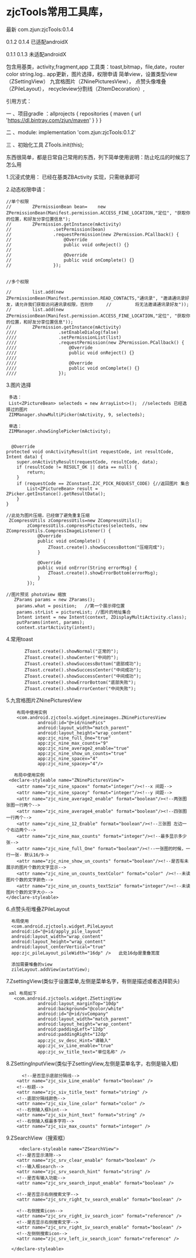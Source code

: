 # zjcTools常用工具库，

最新  com.zjun:zjcTools:0.1.4 

0.1.2     0.1.4 已适配androidX

0.1.1     0.1.3 未适配androidX



包含用基类，activity,fragment,app
工具类：toast,bitmap，file,date，router color string.log..
app更新，图片选择，权限申请
简单view，设置类型view（ZSettingView）
九宫格图片（ZNinePicturesView），
点赞头像堆叠（ZPileLayout），
recycleview分割线（ZItemDecoration）,

引用方式：


一  、项目gradle ：allprojects {
    repositories {
        maven { url 'https://dl.bintray.com/zjun/maven' }
    }
}

二 、module: implementation 'com.zjun:zjcTools:0.1.2'


三 、初始化工具  ZTools.init(this);


东西很简单，都是日常自己常用的东西，列下简单使用说明：防止吃瓜的时候忘了怎么用


1.沉浸式使用： 已经在基类ZBActivity 实现，只需继承即可

2.动态权限申请：

    //单个权限
    //        ZPermissionBean bean=    new ZPermissionBean(Manifest.permission.ACCESS_FINE_LOCATION,"定位", "获取你的位置，和好友分享位置信息");
    //        ZPermission.getInstance(mActivity)
    //                .setPermission(bean)
    //                .requestPermission(new ZPermission.PCallback() {
    //                    @Override
    //                    public void onReject() {}
    //
    //                    @Override
    //                    public void onComplete() {}
    //                });


    //多个权限
    
    //        list.add(new ZPermissionBean(Manifest.permission.READ_CONTACTS,"通讯录", "邀请通讯录好友，请允许我们获取访问通讯录权限，否则你     //         将无法邀请通讯录好友"));
    //        list.add(new ZPermissionBean(Manifest.permission.ACCESS_FINE_LOCATION,"定位", "获取你的位置，和好友分享位置信息"));
    //        ZPermission.getInstance(mActivity)
    ////                .setEnableDialog(false)
    ////                .setPermissionList(list)
    ////                .requestPermission(new ZPermission.PCallback() {
    ////                    @Override
    ////                    public void onReject() {}
    ////
    ////                    @Override
    ////                    public void onComplete() {}
    ////                });
    
   3.图片选择
    
     多选：
     List<ZPictureBean> selecteds = new ArrayList<>();  //selecteds 已经选择过的图片
     ZIMManager.showMultiPicker(mActivity, 9, selecteds);
     
     单选：
     ZIMManager.showSinglePicker(mActivity);
     
     
      @Override
    protected void onActivityResult(int requestCode, int resultCode, Intent data) {
        super.onActivityResult(requestCode, resultCode, data);
        if (resultCode != RESULT_OK || data == null) {
            return;
        }
        if (requestCode == ZConstant.ZJC_PICK_REQUEST_CODE) {//返回图片 集合
            List<ZPictureBean> result = ZPicker.getInstance().getResultData();
        }
    }
    
    //此处为图片压缩，已经做了避免重复压缩
     ZCompressUtils zCompressUtils=new ZCompressUtils();
            zCompressUtils.compressPictures(selecteds, new ZCompressUtils.CompressImageListener() {
                @Override
                public void onComplete() {
                    ZToast.create().showSuccessBottom("压缩完成");
                }

                @Override
                public void onError(String errorMsg) {
                    ZToast.create().showErrorBottom(errorMsg);
                }
            });
    
    //图片预览 photoView 缩放
       ZParams params = new ZParams();
        params.what = position;   //第一个展示得位置
        params.strList = pictureList; //图片的地址集合
        Intent intent = new Intent(context, ZDisplayMultiActivity.class);
        putParams(intent, params);
        context.startActivity(intent);


   4.常用toast    
          
           ZToast.create().showNormal("正常的");
           ZToast.create().showCenter("中间的");
           ZToast.create().showSuccessBottom("底部成功");
           ZToast.create().showSuccessCenter("中间成功");
           ZToast.create().showSuccessCenter("中间成功");
           ZToast.create().showErrorBottom("底部失败");
           ZToast.create().showErrorCenter("中间失败");
       
   5.九宫格图片ZNinePicturesView
   
        布局中使用实例
        <com.android.zjctools.widget.nineimages.ZNinePicturesView
                android:id="@+id/ninePics"
                android:layout_width="match_parent"
                android:layout_height="wrap_content"
                app:zjc_nine_full_One="true"
                app:zjc_nine_max_counts="9"
                app:zjc_nine_average2_enable="true"
                app:zjc_nine_show_un_counts="true"
                app:zjc_nine_spacex="4"
                app:zjc_nine_spacey="4"/>
        
       布局中使用实例
     <declare-styleable name="ZNinePicturesView">
        <attr name="zjc_nine_spacex" format="integer"/><!--x 间距-->
        <attr name="zjc_nine_spacey" format="integer"/><!--y 间距-->
        <attr name="zjc_nine_average2_enable" format="boolean"/><!--两张图张图一行两个-->
        <attr name="zjc_nine_average4_enable" format="boolean"/><!--四张图一行两个-->
        <attr name="zjc_nine_12_Enable" format="boolean"/><!--三张图 左边一个右边两个-->
        <attr name="zjc_nine_max_counts" format="integer"/><!--最多显示多少张-->
        <attr name="zjc_nine_full_One" format="boolean"/><!--一张图的时候，一行一张- 默认16/9->
        <attr name="zjc_nine_show_un_counts" format="boolean"/><!--是否有未展示的图片个数的文字显示-->
        <attr name="zjc_nine_un_counts_textColor" format="color" /><!--未读图片个数的文字颜色-->
        <attr name="zjc_nine_un_counts_textSzie" format="integer"/><!--未读图片个数的文字大小-->
    </declare-styleable>
    
  6.点赞头衔堆叠ZPileLayout
      
      布局使用
      <com.android.zjctools.widget.PileLayout
      android:id="@+id/apply_pile_layout"
      android:layout_width="wrap_content"
      android:layout_height="wrap_content"
      android:layout_centerVertical="true"
      app:zjc_pileLayout_pileWidth="16dp" />   此处16dp是重叠宽度
 
      添加需要堆叠的view
      zileLayout.addView(avtatView);
      
 7.ZsettingView(类似于设置菜单,左侧是菜单名字，有侧是描述或者选择箭头)
 
     xml 布局如下
       <com.android.zjctools.widget.ZSettingView
                android:layout_marginTop="10dp"
                android:background="@color/white"
                android:id="@+id/svCompany"
                android:layout_width="match_parent"
                android:layout_height="wrap_content"
                android:paddingLeft="12dp"
                android:paddingRight="12dp"
                app:zjc_sv_desc_Hint="请输入"    
                app:zjc_sv_Line_enable="true"
                app:zjc_sv_title_text="单位名称" />   

  8.ZSettingInputView(类似于ZsettingView,左侧是菜单名字，右侧是输入框)
    
          <!--是否显示底部分隔线-->
        <attr name="zjc_siv_Line_enable" format="boolean" />
        <!--标题-->
        <attr name="zjc_siv_title_text" format="string" />
        <!--底部分隔线颜色-->
        <attr name="zjc_siv_line_color" format="color" />
        <!--右侧输入框hint-->
        <attr name="zjc_siv_hint_text" format="string" />
        <!--右侧输入框最多字符-->
        <attr name="zjc_siv_max_counts" format="integer" />
        
   9.ZSearchView（搜索框）
   
         <declare-styleable name="ZSearchView">
        <!--是否显示清除-->
        <attr name="zjc_srv_clear_enable" format="boolean" />
        <!--输入框search-->
        <attr name="zjc_srv_search_hint" format="string" />
        <!--是否有输入功能-->
        <attr name="zjc_srv_search_input_enable" format="boolean" />

        <!--是否显示右侧搜索文字-->
        <attr name="zjc_srv_right_tv_search_enable" format="boolean" />

        <!--右侧搜索icon-->
        <attr name="zjc_srv_right_iv_search_icon" format="reference" />
        <!--是否显示右侧搜索文字-->
        <attr name="zjc_srv_right_iv_search_enable" format="boolean" />
        <!--左侧侧搜索icon-->
        <attr name="zjc_srv_left_iv_search_icon" format="reference" />

      </declare-styleable>
   



